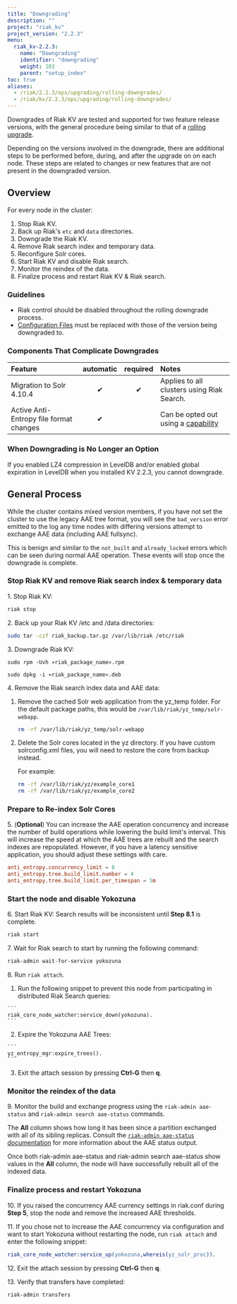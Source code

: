 ```yaml
---
title: "Downgrading"
description: ""
project: "riak_kv"
project_version: "2.2.3"
menu:
  riak_kv-2.2.3:
    name: "Downgrading"
    identifier: "downgrading"
    weight: 103
    parent: "setup_index"
toc: true
aliases:
  - /riak/2.2.3/ops/upgrading/rolling-downgrades/
  - /riak/kv/2.2.3/ops/upgrading/rolling-downgrades/
---
```


[rolling upgrade]: /riak/kv/2.2.3/setup/upgrading/cluster
[config ref]: /riak/kv/2.2.3/configuring/reference
[concept aae]: /riak/kv/2.2.3/learn/concepts/active-anti-entropy/
[aae status]: /riak/kv/2.2.3/using/admin/riak-admin/#aae-status

Downgrades of Riak KV are tested and supported for two feature release versions, with the general procedure being similar to that of a [rolling upgrade][rolling upgrade].

Depending on the versions involved in the downgrade, there are additional steps to be performed before, during, and after the upgrade on on each node. These steps are related to changes or new features that are not present in the downgraded version.

## Overview

For every node in the cluster:

1. Stop Riak KV.
2. Back up Riak's `etc` and `data` directories.
3. Downgrade the Riak KV.
4. Remove Riak search index and temporary data.
5. Reconfigure Solr cores.
6. Start Riak KV and disable Riak search.
7. Monitor the reindex of the data.
8. Finalize process and restart Riak KV & Riak search.

### Guidelines

* Riak control should be disabled throughout the rolling downgrade process.
* [Configuration Files][config ref] must be replaced with those of the version being downgraded to.


### Components That Complicate Downgrades

| Feature | automatic | required | Notes |
|:---|:---:|:---:|:---|
|Migration to Solr 4.10.4 |✔ | ✔| Applies to all clusters using Riak Search.
| Active Anti-Entropy file format changes | ✔ |  | Can be opted out using a [capability](#aae_tree_capability)


### When Downgrading is No Longer an Option

If you enabled LZ4 compression in LevelDB and/or enabled global expiration in LevelDB when you installed KV 2.2.3, you cannot downgrade.


## General Process

While the cluster contains mixed version members, if you have not set the cluster to use the legacy AAE tree format, you will see the `bad_version` error emitted to the log any time nodes with differing versions attempt to exchange AAE data (including AAE fullsync).

This is benign and similar to the `not_built` and `already_locked` errors which can be seen during normal AAE operation. These events will stop once the downgrade is complete.

### Stop Riak KV and remove Riak search index & temporary data

1\. Stop Riak KV:

```bash
riak stop
```
2\. Back up your Riak KV /etc and /data directories:
    
```bash
sudo tar -czf riak_backup.tar.gz /var/lib/riak /etc/riak
```
    
3\. Downgrade Riak KV:

```RHEL/CentOS
sudo rpm -Uvh »riak_package_name«.rpm
```
    
```Ubuntu
sudo dpkg -i »riak_package_name«.deb
```

4\. Remove the Riak search index data and AAE data:

  1. Remove the cached Solr web application from the yz_temp folder.  For the default package paths, this would be `/var/lib/riak/yz_temp/solr-webapp`.
  
       ```bash
     rm -rf /var/lib/riak/yz_temp/solr-webapp
     ```
  2. Delete the Solr cores located in the yz directory. If you have custom solrconfig.xml files, you will need to restore the core from backup instead.
  
      For example:

      ```bash
      rm -rf /var/lib/riak/yz/example_core1
      rm -rf /var/lib/riak/yz/example_core2
      ```
  
### Prepare to Re-index Solr Cores

5\. (**Optional**) You can increase the AAE operation concurrency and increase the number of build operations while lowering the build limit's interval. This will increase the speed at which the AAE trees are rebuilt and the search indexes are repopulated.  However, if you have a latency sensitive application, you should adjust these settings with care.

```riak.conf
anti_entropy.concurrency_limit = 8
anti_entropy.tree.build_limit.number = 4
anti_entropy.tree.build_limit.per_timespan = 5m
``` 

### Start the node and disable Yokozuna

6\. Start Riak KV:
Search results will be inconsistent until **Step 8.1** is complete.

```bash
riak start
```
    
7\. Wait for Riak search to start by running the following command:

```bash
riak-admin wait-for-service yokozuna
```
  
8\. Run `riak attach`.

  1. Run the following snippet to prevent this node from participating in distributed Riak Search queries:

    ```
    riak_core_node_watcher:service_down(yokozuna).
    ```
    
  2.  Expire the Yokozuna AAE Trees:
      
    ```
    yz_entropy_mgr:expire_trees().
    ```
    
  3. Exit the attach session by pressing **Ctrl-G** then **q**.
  
### Monitor the reindex of the data

9\. Monitor the build and exchange progress using the `riak-admin aae-status` and `riak-admin search aae-status` commands.

The **All** column shows how long it has been since a partition exchanged with all of its sibling replicas.  Consult the [`riak-admin aae-status` documentation][aae status] for more information about the AAE status output. 

Once both riak-admin aae-status and riak-admin search aae-status show values in the **All** column, the node will have successfully rebuilt all of the indexed data.

### Finalize process and restart Yokozuna
 

10\. If you raised the concurrency AAE currency settings in riak.conf during **Step 5**, stop the node and remove the increased AAE thresholds.
 
11\. If you chose not to increase the AAE concurrency via configuration and want to start Yokozuna without restarting the node, run `riak attach` and enter the following snippet:

```erlang
riak_core_node_watcher:service_up(yokozuna,whereis(yz_solr_proc)).
```
    
12\. Exit the attach session by pressing **Ctrl-G** then **q**.

13\. Verify that transfers have completed:

```bash
riak-admin transfers
```
